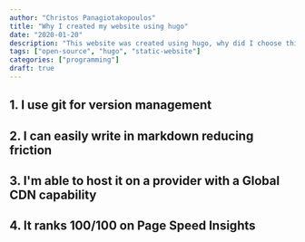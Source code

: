 ```yaml
---
author: "Christos Panagiotakopoulos"
title: "Why I created my website using hugo"
date: "2020-01-20"
description: "This website was created using hugo, why did I choose this technology?"
tags: ["open-source", "hugo", "static-website"]
categories: ["programming"]
draft: true
---
```


## 1. I use git for version management

## 2. I can easily write in markdown reducing friction

## 3. I'm able to host it on a provider with a Global CDN capability

## 4. It ranks 100/100 on Page Speed Insights